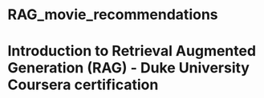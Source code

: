 # RAG_movie_recommendations
# Introduction to Retrieval Augmented Generation (RAG) - Duke University Coursera certification 
